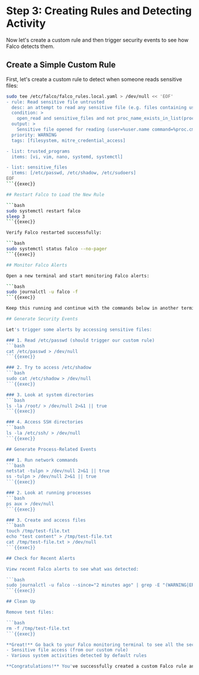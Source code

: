 # Step 3: Creating Rules and Detecting Activity

Now let's create a custom rule and then trigger security events to see how Falco detects them.

## Create a Simple Custom Rule

First, let's create a custom rule to detect when someone reads sensitive files:

```bash
sudo tee /etc/falco/falco_rules.local.yaml > /dev/null << 'EOF'
- rule: Read sensitive file untrusted
  desc: an attempt to read any sensitive file (e.g. files containing user/password/authentication information)
  condition: >
    open_read and sensitive_files and not proc_name_exists_in_list(proc.name, trusted_programs)
  output: >
    Sensitive file opened for reading (user=%user.name command=%proc.cmdline file=%fd.name)
  priority: WARNING
  tags: [filesystem, mitre_credential_access]

- list: trusted_programs
  items: [vi, vim, nano, systemd, systemctl]

- list: sensitive_files
  items: [/etc/passwd, /etc/shadow, /etc/sudoers]
EOF
```{{exec}}

## Restart Falco to Load the New Rule

```bash
sudo systemctl restart falco
sleep 3
```{{exec}}

Verify Falco restarted successfully:

```bash
sudo systemctl status falco --no-pager
```{{exec}}

## Monitor Falco Alerts

Open a new terminal and start monitoring Falco alerts:

```bash
sudo journalctl -u falco -f
```{{exec}}

Keep this running and continue with the commands below in another terminal.

## Generate Security Events

Let's trigger some alerts by accessing sensitive files:

### 1. Read /etc/passwd (should trigger our custom rule)
```bash
cat /etc/passwd > /dev/null
```{{exec}}

### 2. Try to access /etc/shadow
```bash
sudo cat /etc/shadow > /dev/null
```{{exec}}

### 3. Look at system directories
```bash
ls -la /root/ > /dev/null 2>&1 || true
```{{exec}}

### 4. Access SSH directories
```bash
ls -la /etc/ssh/ > /dev/null
```{{exec}}

## Generate Process-Related Events

### 1. Run network commands
```bash
netstat -tulpn > /dev/null 2>&1 || true
ss -tulpn > /dev/null 2>&1 || true
```{{exec}}

### 2. Look at running processes
```bash
ps aux > /dev/null
```{{exec}}

### 3. Create and access files
```bash
touch /tmp/test-file.txt
echo "test content" > /tmp/test-file.txt
cat /tmp/test-file.txt > /dev/null
```{{exec}}

## Check for Recent Alerts

View recent Falco alerts to see what was detected:

```bash
sudo journalctl -u falco --since="2 minutes ago" | grep -E "(WARNING|ERROR|CRITICAL)"
```{{exec}}

## Clean Up

Remove test files:

```bash
rm -f /tmp/test-file.txt
```{{exec}}

**Great!** Go back to your Falco monitoring terminal to see all the security events that were detected. You should see alerts for:
- Sensitive file access (from our custom rule)
- Various system activities detected by default rules

**Congratulations!** You've successfully created a custom Falco rule and observed real-time security monitoring in action.
